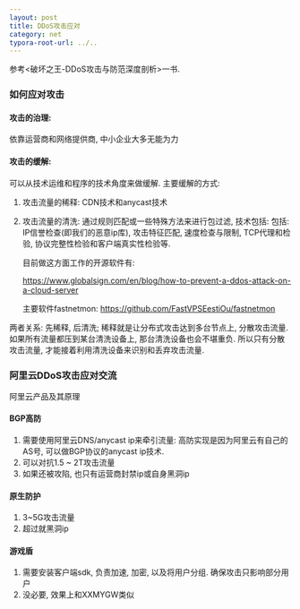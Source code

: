 ```yaml
---
layout: post
title: DDoS攻击应对
category: net
typora-root-url: ../..
---
```


参考<破坏之王-DDoS攻击与防范深度剖析>一书.

### 如何应对攻击

#### 攻击的治理: 

依靠运营商和网络提供商, 中小企业大多无能为力



#### 攻击的缓解: 

可以从技术运维和程序的技术角度来做缓解. 主要缓解的方式:

1. 攻击流量的稀释: CDN技术和anycast技术

   

2. 攻击流量的清洗: 通过规则匹配或一些特殊方法来进行包过滤, 技术包括: 包括: IP信誉检查(即我们的恶意ip库), 攻击特征匹配, 速度检查与限制, TCP代理和检验, 协议完整性检验和客户端真实性检验等. 

   目前做这方面工作的开源软件有: 

   https://www.globalsign.com/en/blog/how-to-prevent-a-ddos-attack-on-a-cloud-server

   主要软件fastnetmon: https://github.com/FastVPSEestiOu/fastnetmon

两者关系: 先稀释, 后清洗; 稀释就是让分布式攻击达到多台节点上, 分散攻击流量. 如果所有流量都压到某台清洗设备上, 那台清洗设备也会不堪重负. 所以只有分散攻击流量, 才能接着利用清洗设备来识别和丢弃攻击流量.





### 阿里云DDoS攻击应对交流

阿里云产品及其原理

#### BGP高防

1. 需要使用阿里云DNS/anycast ip来牵引流量: 高防实现是因为阿里云有自己的AS号, 可以做BGP协议的anycast ip技术.
2. 可以对抗1.5 ~ 2T攻击流量
3. 如果还被攻陷, 也只有运营商封禁ip或自身黑洞ip

#### 原生防护

1. 3~5G攻击流量
2. 超过就黑洞ip

#### 游戏盾

1. 需要安装客户端sdk, 负责加速, 加密, 以及将用户分组. 确保攻击只影响部分用户
2. 没必要, 效果上和XXMYGW类似